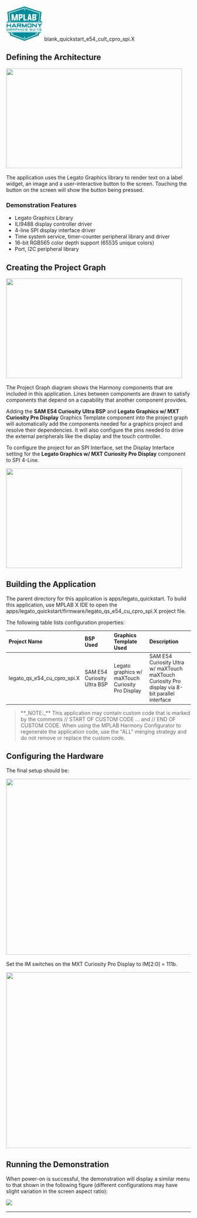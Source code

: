 
![](../../../../docs/images/mhgs.png) blank_quickstart_e54_cult_cpro_spi.X

Defining the Architecture
-------------------------

<img src="legato_qs_e54_cult_cpro_spi_arch.png" width="480" height="272" />


The application uses the Legato Graphics library to render text on a label widget, an image and a user-interactive button to the screen. Touching the button on the screen will show the button being pressed. 

### Demonstration Features

* Legato Graphics Library 
* ILI9488 display controller driver 
* 4-line SPI display interface driver 
* Time system service, timer-counter peripheral library and driver 
* 16-bit RGB565 color depth support (65535 unique colors) 
* Port, I2C peripheral library 

Creating the Project Graph
--------------------------

<img src="legato_qs_e54_cult_cpro_spi_pg.png" width="480" height="272" />

The Project Graph diagram shows the Harmony components that are included in this application. Lines between components are drawn to satisfy components that depend on a capability that another component provides.

Adding the **SAM E54 Curiosity Ultra BSP** and **Legato Graphics w/ MXT Curiosity Pro Display** Graphics Template component into the project graph will automatically add the components needed for a graphics project and resolve their dependencies. It will also configure the pins needed to drive the external peripherals like the display and the touch controller. 

To configure the project for an SPI Interface, set the Display Interface setting for the **Legato Graphics w/ MXT Curiosity Pro Display** component to SPI 4-Line. 

<img src="legato_qs_e54_cult_cpro_spi_pg1.png" width="480" height="272" />

Building the Application
------------------------

The parent directory for this application is apps/legato_quickstart. To build this application, use MPLAB X IDE to open the apps/legato_quickstart/firmware/legato_qs_e54_cu_cpro_spi.X project file. 

The following table lists configuration properties:

|Project Name|BSP Used|Graphics Template Used|Description|
|:-----------|:-------|:---------------------|:----------|
| legato_qs_e54_cu_cpro_spi.X | SAM E54 Curiosity Ultra BSP | Legato graphics w/ maXTouch Curiosity Pro Display  | SAM E54 Curiosity Ultra w/ maXTouch maXTouch Curiosity Pro display via 8-bit parallel interface |

> \*\*\_NOTE:\_\*\* This application may contain custom code that is marked by the comments // START OF CUSTOM CODE ... and // END OF CUSTOM CODE. When using the MPLAB Harmony Configurator to regenerate the application code, use the "ALL" merging strategy and do not remove or replace the custom code.

Configuring the Hardware
------------------------

The final setup should be:

<img src="legato_qs_e54_cult_cpro_spi_conf1.png" width="800" height="480" />

Set the IM switches on the MXT Curiosity Pro Display to IM[2:0] = 111b.

<img src="legato_qs_e54_cult_cpro_spi_conf2.png" width="800" height="480" />

Running the Demonstration
-------------------------

When power-on is successful, the demonstration will display a similar menu to that shown in the following figure (different configurations may have slight variation in the screen aspect ratio):

<img src="legato_qs_e54_cu_cpro_spi_run1.png" />

* * * * *

